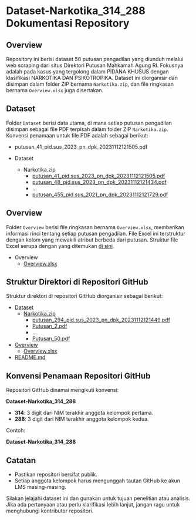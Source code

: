 # Dataset-Narkotika_314_288 Dokumentasi Repository

## **Overview**

Repository ini berisi dataset 50 putusan pengadilan yang diunduh melalui web scraping dari situs Direktori Putusan Mahkamah Agung RI. Fokusnya adalah pada kasus yang tergolong dalam PIDANA KHUSUS dengan klasifikasi NARKOTIKA DAN PSIKOTROPIKA. Dataset ini diorganisir dan disimpan dalam folder ZIP bernama `Narkotika.zip`, dan file ringkasan bernama `Overview.xlsx` juga disertakan.

## **Dataset**

Folder `Dataset` berisi data utama, di mana setiap putusan pengadilan disimpan sebagai file PDF terpisah dalam folder ZIP `Narkotika.zip`. Konvensi penamaan untuk file PDF adalah sebagai berikut:

- putusan_41_pid.sus_2023_pn_dpk_20231112121505.pdf

- Dataset
  - Narkotika.zip
    - [putusan_41_pid.sus_2023_pn_dpk_20231112121505.pdf](https://github.com/delananda30/Dataset-Putusan-Pidana-Khusus/tree/main/Dataset)
    - [putusan_48_pid.sus_2023_pn_dpk_20231112121434.pdf](https://github.com/delananda30/Dataset-Putusan-Pidana-Khusus/tree/main/Dataset)
    - ...
    - [putusan_455_pid.sus_2021_pn_dpk_20231112121729.pdf](https://github.com/delananda30/Dataset-Putusan-Pidana-Khusus/tree/main/Dataset)

## **Overview**

Folder `Overview` berisi file ringkasan bernama `Overview.xlsx`, memberikan informasi rinci tentang setiap putusan pengadilan. File Excel ini terstruktur dengan kolom yang mewakili atribut berbeda dari putusan. Struktur file Excel serupa dengan yang ditemukan [di sini](https://docs.google.com/spreadsheets/d/14AQIJ2DX3Ix_kxvXn4OSjwiSNWID4Fa3CARoE8E7ces/edit?usp=sharing).

- Overview
  - [Overview.xlsx](Overview/Overview.xlsx)

## **Struktur Direktori di Repositori GitHub**

Struktur direktori di repositori GitHub diorganisir sebagai berikut:

- [Dataset](Dataset)
  - [Narkotika.zip](Dataset/Narkotika.zip)
    - [putusan_294_pid.sus_2023_pn_dpk_20231112121449.pdf](Dataset/Narkotika.zip/putusan_294_pid.sus_2023_pn_dpk_20231112121449.pdf)
    - [Putusan_2.pdf](Dataset/Narkotika.zip/Putusan_2.pdf)
    - ...
    - [Putusan_50.pdf](Dataset/Narkotika.zip/Putusan_50.pdf)
- [Overview](Overview)
  - [Overview.xlsx](Overview/Overview.xlsx)
- [README.md](README.md)

## **Konvensi Penamaan Repositori GitHub**

Repositori GitHub dinamai mengikuti konvensi:

**Dataset-Narkotika_314_288**

- **314**: 3 digit dari NIM terakhir anggota kelompok pertama.
- **288**: 3 digit dari NIM terakhir anggota kelompok kedua.

Contoh:

**Dataset-Narkotika_314_288**

## **Catatan**

- Pastikan repositori bersifat publik.
- Setiap anggota kelompok harus mengunggah tautan GitHub ke akun LMS masing-masing.

Silakan jelajahi dataset ini dan gunakan untuk tujuan penelitian atau analisis. Jika ada pertanyaan atau perlu klarifikasi lebih lanjut, jangan ragu untuk menghubungi kontributor repositori.
